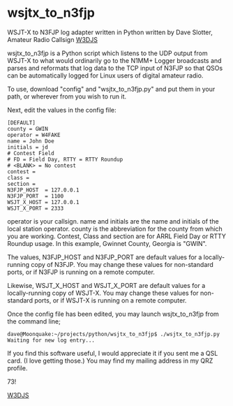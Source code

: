 # wsjtx_to_n3fjp
WSJT-X to N3FJP log adapter written in Python written by Dave Slotter, Amateur Radio Callsign [W3DJS](https://www.qrz.com/db/W3DJS)

wsjtx_to_n3fjp is a Python script which listens to the UDP output from WSJT-X to what would ordinarily go to the N1MM+ Logger broadcasts and parses and reformats that log data to the TCP input of N3FJP so that QSOs can be automatically logged for Linux users of digital amateur radio.

To use, download "config" and "wsjtx_to_n3fjp.py" and put them in your path, or wherever from you wish to run it.

Next, edit the values in the config file:
```
[DEFAULT]
county = GWIN
operator = W4FAKE
name = John Doe
initials = jd
# Contest Field
# FD = Field Day, RTTY = RTTY Roundup
# <BLANK> = No contest
contest =
class =
section =
N3FJP_HOST  = 127.0.0.1
N3FJP_PORT  = 1100
WSJT_X_HOST = 127.0.0.1
WSJT_X_PORT = 2333
```
operator is your callsign. name and initials are the name and initials of the local station operator. county is the abbreviation for the county from which you are working. Contest, Class and section are for ARRL Field Day or RTTY Roundup usage. In this example, Gwinnet County, Georgia is "GWIN".

The values, N3FJP_HOST and N3FJP_PORT are default values for a locally-running copy of N3FJP. You may change these values for non-standard ports, or if N3FJP is running on a remote computer.

Likewise, WSJT_X_HOST and WSJT_X_PORT are default values for a locally-running copy of WSJT-X. You may change these values for non-standard ports, or if WSJT-X is running on a remote computer.

Once the config file has been edited, you may launch wsjtx_to_n3fjp from the command line;
```
dave@Moonquake:~/projects/python/wsjtx_to_n3fjp$ ./wsjtx_to_n3fjp.py 
Waiting for new log entry...
```

If you find this software useful, I would appreciate it if you sent me a QSL card. (I love getting those.) You may find my mailing address in my QRZ profile.

73!

[W3DJS](https://www.qrz.com/db/W3DJS)
